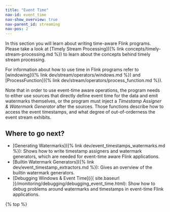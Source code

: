 ```yaml
---
title: "Event Time"
nav-id: event_time
nav-show_overview: true
nav-parent_id: streaming
nav-pos: 2
---
```

<!--
Licensed to the Apache Software Foundation (ASF) under one
or more contributor license agreements.  See the NOTICE file
distributed with this work for additional information
regarding copyright ownership.  The ASF licenses this file
to you under the Apache License, Version 2.0 (the
"License"); you may not use this file except in compliance
with the License.  You may obtain a copy of the License at

  http://www.apache.org/licenses/LICENSE-2.0

Unless required by applicable law or agreed to in writing,
software distributed under the License is distributed on an
"AS IS" BASIS, WITHOUT WARRANTIES OR CONDITIONS OF ANY
KIND, either express or implied.  See the License for the
specific language governing permissions and limitations
under the License.
-->

In this section you will learn about writing time-aware Flink programs. Please
take a look at [Timely Stream Processing]({% link
concepts/timely-stream-processing.md %}) to learn about the concepts behind
timely stream processing.

For information about how to use time in Flink programs refer to
[windowing]({% link dev/stream/operators/windows.md %}) and
[ProcessFunction]({% link
dev/stream/operators/process_function.md %}).

Note that in order to use event-time aware operations, the program needs to
either use sources that directly define event time for the data and emit
watermarks themselves, or the program must inject a *Timestamp Assigner &
Watermark Generator* after the sources. Those functions describe how to access
the event timestamps, and what degree of out-of-orderness the event stream
exhibits.

## Where to go next?

* [Generating Watermarks]({% link dev/event_timestamps_watermarks.md
  %}): Shows how to write timestamp assigners and watermark generators, which
  are needed for event-time aware Flink applications.
* [Builtin Watermark Generators]({% link dev/event_timestamp_extractors.md %}):
  Gives an overview of the builtin watermark generators.
* [Debugging Windows & Event Time]({{ site.baseurl
  }}/monitoring/debugging/debugging_event_time.html): Show how to debug problems around
  watermarks and timestamps in event-time Flink applications.

{% top %}
